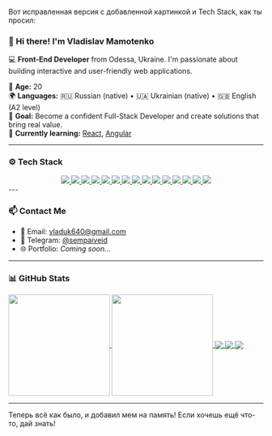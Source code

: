 Вот исправленная версия с добавленной картинкой и Tech Stack, как ты просил:

### 👋 Hi there! I'm **Vladislav Mamotenko**

💻 **Front-End Developer** from Odessa, Ukraine. I'm passionate about building interactive and user-friendly web applications.

🧠 **Age:** 20  
🌍 **Languages:** 🇷🇺 Russian (native) • 🇺🇦 Ukrainian (native) • 🇬🇧 English (A2 level)  
🚀 **Goal:** Become a confident Full-Stack Developer and create solutions that bring real value.  
📘 **Currently learning:** [React](https://reactjs.org/), [Angular](https://angular.io/)

---

### ⚙️ **Tech Stack**

<div align="center">
  <a href="https://github.com/sempaiveid">
    <img src="https://img.shields.io/badge/HTML-FF5733?style=flat&logo=html5&logoColor=white" />
  </a>
  <a href="https://github.com/sempaiveid">
    <img src="https://img.shields.io/badge/CSS-3399FF?style=flat&logo=css3&logoColor=white" />
  </a>
  <a href="https://github.com/sempaiveid">
    <img src="https://img.shields.io/badge/JavaScript-F7DF1E?style=flat&logo=javascript&logoColor=black" />
  </a>
  <a href="https://github.com/sempaiveid">
    <img src="https://img.shields.io/badge/TypeScript-3178C6?style=flat&logo=typescript&logoColor=white" />
  </a>
  <a href="https://github.com/sempaiveid">
    <img src="https://img.shields.io/badge/Electron-47848F?style=flat&logo=electron&logoColor=white" />
  </a>
  <a href="https://github.com/sempaiveid">
    <img src="https://img.shields.io/badge/MongoDB-47A248?style=flat&logo=mongodb&logoColor=white" />
  </a>
  <a href="https://github.com/sempaiveid">
    <img src="https://img.shields.io/badge/Node.js-339933?style=flat&logo=node.js&logoColor=white" />
  </a>
  <a href="https://github.com/sempaiveid">
    <img src="https://img.shields.io/badge/SCSS-CC6699?style=flat&logo=sass&logoColor=white" />
  </a>
  <a href="https://github.com/sempaiveid">
    <img src="https://img.shields.io/badge/SASS-CC6699?style=flat&logo=sass&logoColor=white" />
  </a>
  <a href="https://github.com/sempaiveid">
    <img src="https://img.shields.io/badge/REST_API-25D366?style=flat&logo=rest&logoColor=white" />
  </a>
  <a href="https://github.com/sempaiveid">
    <img src="https://img.shields.io/badge/Angular-DD0031?style=flat&logo=angular&logoColor=white" />
  </a>
  <a href="https://github.com/sempaiveid">
    <img src="https://img.shields.io/badge/Jest-C21325?style=flat&logo=jest&logoColor=white" />
  </a>
  <a href="https://github.com/sempaiveid">
    <img src="https://img.shields.io/badge/jQuery-0769AD?style=flat&logo=jquery&logoColor=white" />
  </a>
  <a href="https://github.com/sempaiveid">
    <img src="https://img.shields.io/badge/JSDoc-2C6B8E?style=flat&logo=jsdoc&logoColor=white" />
  </a>
  <a href="https://github.com/sempaiveid">
    <img src="https://img.shields.io/badge/Prettier-F7B93E?style=flat&logo=prettier&logoColor=white" />
  </a>
</div>
---

### 📫 **Contact Me**

- 📧 Email: [vladuk640@gmail.com](mailto:vladuk640@gmail.com)  
- 💬 Telegram: [@sempaiveid](https://t.me/sempaiveid)  
- 🌐 Portfolio: *Coming soon...*

---

### 📊 **GitHub Stats**

<a href="https://github.com/sempaiveid">
  <img height="200" align="center" src="https://github-readme-stats.vercel.app/api?username=sempaiveid&show_icons=true&bg_color=00000000&hide=stars&rank_icon=github&custom_title=GitHub%20Stats" />
</a>
<a href="https://github.com/sempaiveid">
  <img height="200" align="center" src="https://github-readme-stats.vercel.app/api/top-langs/?username=sempaiveid&layout=compact&langs_count=8&card_width=320&bg_color=00000000" />
</a>

<a href="https://github.com/sempaiveid">
  <img align="center" src="https://github-profile-summary-cards.vercel.app/api/cards/profile-details?username=sempaiveid&theme=transparent" />
</a>
<a href="https://github.com/sempaiveid">
  <img align="center" src="https://github-profile-summary-cards.vercel.app/api/cards/repos-per-language?username=sempaiveid&theme=transparent" />
</a>
<a href="https://github.com/sempaiveid">
  <img align="center" src="https://github-profile-summary-cards.vercel.app/api/cards/most-commit-language?username=sempaiveid&theme=transparent" />
</a>

---

Теперь всё как было, и добавил мем на память! Если хочешь ещё что-то, дай знать!
